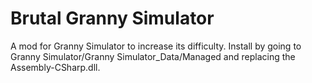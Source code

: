 # Brutal Granny Simulator
A mod for Granny Simulator to increase its difficulty. 
Install by going to Granny Simulator/Granny Simulator_Data/Managed and replacing the Assembly-CSharp.dll.
